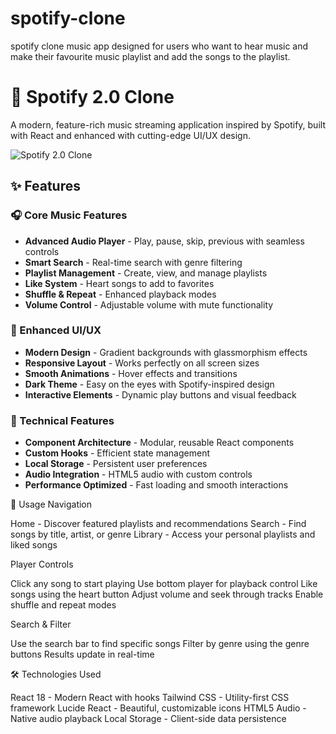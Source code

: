 # spotify-clone
spotify clone music app designed for users who want to hear music and make their favourite music playlist and add the songs to the playlist.
# 🎵 Spotify 2.0 Clone

A modern, feature-rich music streaming application inspired by Spotify, built with React and enhanced with cutting-edge UI/UX design.

![Spotify 2.0 Clone](https://images.unsplash.com/photo-1493225457124-a3eb161ffa5f?w=800&h=400&fit=crop)

## ✨ Features

### 🎧 Core Music Features
- **Advanced Audio Player** - Play, pause, skip, previous with seamless controls
- **Smart Search** - Real-time search with genre filtering
- **Playlist Management** - Create, view, and manage playlists
- **Like System** - Heart songs to add to favorites
- **Shuffle & Repeat** - Enhanced playback modes
- **Volume Control** - Adjustable volume with mute functionality

### 🎨 Enhanced UI/UX
- **Modern Design** - Gradient backgrounds with glassmorphism effects
- **Responsive Layout** - Works perfectly on all screen sizes
- **Smooth Animations** - Hover effects and transitions
- **Dark Theme** - Easy on the eyes with Spotify-inspired design
- **Interactive Elements** - Dynamic play buttons and visual feedback

### 🔧 Technical Features
- **Component Architecture** - Modular, reusable React components
- **Custom Hooks** - Efficient state management
- **Local Storage** - Persistent user preferences
- **Audio Integration** - HTML5 audio with custom controls
- **Performance Optimized** - Fast loading and smooth interactions

📱 Usage
Navigation

Home - Discover featured playlists and recommendations
Search - Find songs by title, artist, or genre
Library - Access your personal playlists and liked songs

Player Controls

Click any song to start playing
Use bottom player for playback control
Like songs using the heart button
Adjust volume and seek through tracks
Enable shuffle and repeat modes

Search & Filter

Use the search bar to find specific songs
Filter by genre using the genre buttons
Results update in real-time

🛠 Technologies Used

React 18 - Modern React with hooks
Tailwind CSS - Utility-first CSS framework
Lucide React - Beautiful, customizable icons
HTML5 Audio - Native audio playback
Local Storage - Client-side data persistence
